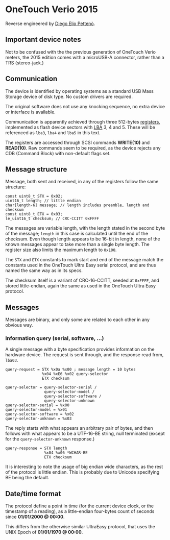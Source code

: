 # OneTouch Verio 2015

Reverse engineered by [Diego Elio Pettenò](mailto:flameeyes@flameeyes.eu).

## Important device notes

Not to be confused with the the previous generation of OneTouch Verio
meters, the 2015 edition comes with a microUSB-A connector, rather
than a TRS (stereo-jack.)

## Communication

The device is identified by operating systems as a standard USB Mass
Storage device of disk type. No custom drivers are required.

The original software does not use any knocking sequence, no extra
device or interface is available.

Communication is apparently achieved through three 512-bytes
[registers](https://en.wikipedia.org/wiki/Hardware_register),
implemented as flash device sectors with
[LBA](https://en.wikipedia.org/wiki/Logical_block_addressing) 3, 4
and 5. These will be referenced as `lba3`, `lba4` and `lba5` in this
text.

The registers are accessed through SCSI commands **WRITE(10)** and
**READ(10)**. Raw commands seem to be required, as the device rejects
any CDB (Command Block) with non-default flags set.

## Message structure

Message, both sent and received, in any of the registers follow the
same structure:

    const uint8_t STX = 0x02;
    uint16_t length; // little endian
    char[length-6] message; // length includes preamble, length and checksum
    const uint8_t ETX = 0x03;
    le_uint16_t checksum; // CRC-CCITT 0xFFFF

The messages are variable length, with the length stated in the second
byte of the message; `length` in this case is calculated until the end
of the checksum. Even though length appears to be 16-bit in length,
none of the known messages appear to take more than a single byte
length. The register size also limits the maximum length to `0x100`.

The `STX` and `ETX` constants to mark start and end of the message
match the constants used in the OneTouch Ultra Easy serial protocol,
and are thus named the same way as in its specs.

The checksum itself is a variant of CRC-16-CCITT, seeded at `0xFFFF`,
and stored little-endian, again the same as used in the OneTouch Ultra
Easy protocol.

## Messages

Messages are binary, and only some are related to each other in any
obvious way.

### Information query (serial, software, …)

A single message with a byte specification provides information on the
hardware device. The request is sent through, and the response read
from, `lba03`.

    query-request = STX %x0a %x00 ; message length = 10 bytes
                    %x04 %xE6 %x02 query-selector
                    ETX checksum

    query-selector = query-selector-serial /
                     query-selector-model /
                     query-selector-software /
                     query-selector-unknown
    query-selector-serial = %x00
    query-selector-model = %x01
    query-selector-software = %x02
    query-selector-unknown = %x03

The reply starts with what appears an arbitrary pair of bytes, and
then follows with what appears to be a UTF-16-BE string, null
terminated (except for the `query-selector-unknown` response.)

    query-response = STX length
                     %x04 %x06 *WCHAR-BE
                     ETX checksum

It is interesting to note the usage of big endian wide characters, as
the rest of the protocol is little endian. This is probably due to
Unicode specifying BE being the default.

## Date/time format

The protocol define a point in time (for the current device clock, or
the timestamp of a reading), as a little-endian four-bytes count of
seconds since **01/01/2000 @ 00:00**.

This differs from the otherwise similar UltraEasy protocol, that uses
the UNIX Epoch of **01/01/1970 @ 00:00**.

